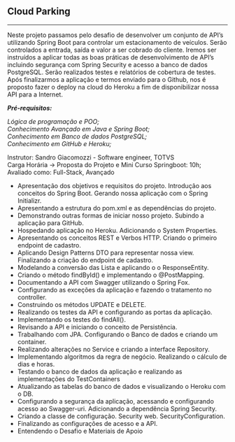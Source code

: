 ## Cloud Parking    
***
Neste projeto passamos pelo desafio de desenvolver um conjunto de API’s utilizando Spring Boot para controlar um estacionamento de veículos. Serão controlados a entrada, saída e valor a ser cobrado do cliente. Iremos ser instruídos a aplicar todas as boas práticas de desenvolvimento de API’s incluindo segurança com Spring Security e acesso a banco de dados PostgreSQL. Serão realizados testes e relatórios de cobertura de testes. Após finalizarmos a aplicação e termos enviado para o Github, nos é proposto fazer o deploy na cloud do Heroku a fim de disponibilizar nossa API para a Internet.

_**Pré-requisitos:**_

_Lógica de programação e POO;_   
_Conhecimento Avançado em Java e Spring Boot;_   
_Conhecimento em Banco de dados PostgreSQL;_   
_Conhecimento em GitHub e Heroku;_   

Instrutor: Sandro Giacomozzi - Software engineer, TOTVS   
Carga Horária -> Proposta do Projeto e Mini Curso Springboot: 10h;   
Avaliado como: Full-Stack, Avançado   

- Apresentação dos objetivos e requisitos do projeto. Introdução aos conceitos do Spring Boot. Gerando nossa aplicação com o Spring Initializr.   
- Apresentando a estrutura do pom.xml e as dependências do projeto.   
- Demonstrando outras formas de iniciar nosso projeto. Subindo a aplicação para GitHub.   
- Hospedando aplicação no Heroku. Adicionando o System Properties.   
- Apresentando os conceitos REST e Verbos HTTP. Criando o primeiro endpoint de cadastro.   
- Aplicando Design Patterns DTO para representar nossa view. Finalizando a criação do endpoint de cadastro.   
- Modelando a conversão das Lista e aplicando o o ResponseEntity.   
- Criando o método findById() e implementando o @PostMapping.   
- Documentando a API com Swagger utilizando o Spring Fox.   
- Configurando as exceções da aplicação e fazendo o tratamento no controller.   
- Construindo os métodos UPDATE e DELETE.   
- Realizando os testes da API e configurando as portas da aplicação.   
- Implementando os testes do findAll().   
- Revisando a API e iniciando o conceito de Persistência.   
- Trabalhando com JPA. Configurando o Banco de dados e criando um container.   
- Realizando alterações no Service e criando a interface Repository.   
- Implementando algoritmos da regra de negócio. Realizando o cálculo de dias e horas.   
- Testando o banco de dados da aplicação e realizando as implementações do TestContainers   
- Atualizando as tabelas do banco de dados e visualizando o Heroku com o DB.   
- Configurando a segurança da aplicação, acessando e configurando acesso ao Swagger-uri. Adicionando a dependência Spring Security.   
- Criando a classe de configuração. Security web. SecurityConfiguration.   
- Finalizando as configurações de acesso e a API.   
- Entendendo o Desafio e Materiais de Apoio   


